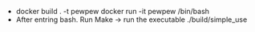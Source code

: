 * docker build . -t pewpew docker run -it pewpew /bin/bash
* After entring bash. Run Make -> run the executable ./build/simple_use
